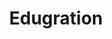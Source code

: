 ---
pid: mp97
title: Edugration
location_transcription: Clark Park
coordinates: "[-75.209710086918, 39.947532677598]"
zipcode: 
gen_neighborhood: 
neighborhood: 
outside_phl: 
age: '24'
age_range: 20-29
instagram: 
image_file_name: mp_97.jpg
proposal_transcription: |-
  Educate & Migrate
  Learn Read Explore Critique Praise Together
topic: Education
topic_summary: '0'
type: Space,Book
keywords_other: 
credit: Shruti Sheshadri
image_labels: |-
  Books
  Seating space
twitter: 
facebook: 
permalink: "/monuments/mp97/"
layout: item-page
---